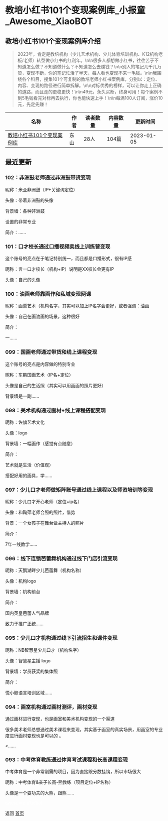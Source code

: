 # 教培小红书101个变现案例库_小报童_Awesome_XiaoBOT

## 教培小红书101个变现案例库介绍
> 2023年，肯定是教培机构（少儿艺术机构、少儿体育培训机构、K12机构老板/老师）转型做小红书的红利年。\n\n很多人都想做小红书，往往苦于不知道怎么做？不知道做什么？不知道怎么去赚钱？\n\n别人的笔记几千几万赞，变现不断，你的笔记忙活了半天，每人看也变现不来一毛钱。\n\n我围绕各个科目，搜集101个可复制的教培老师小红书案例库，分别以：定位、内容、变现的路径进行简单拆解。\n\n对标优秀的榜样，可以让你走上正确的道路，而且走的更稳更快！\n\n49元，永久买断，终身可用！每个案例不到5毛钱看完对标再去执行，你也能快速上手！\n\n每满100人订阅，涨价10元，先定先赚！  
  


|名称|作者|读者数量|内容数量|更新时间|
|---|---|---|---|---|
|[教培小红书101个变现案例库](https://xiaobot.net/p/ds76667666?refer=9c3f1c95-a052-465a-9902-f6d75080262a)|东山|28人|104篇|2023-01-05|

## 最近更新
### 102：非洲鼓老师通过非洲鼓带货变现

昵称：米亚非洲鼓（IP+关键词定位）

头像：带着非洲鼓的头像

背景墙：各种非洲鼓

设置的非常专业

简介：......

### 101：口才校长通过口播视频卖线上训练营变现

这个账号的亮点在于笔记特别统一，而且都是口播形式，很有IP感

昵称：言一口才校长（机构+IP）说明是XX校长会更有IP

头像：自己的头像

### 100：油画老师靠画作和私域变现网课

昵称：画巢艺术（机构名字，其实可以加上IP名字会更好，或者强调：油画

头像：自己在画油画的场景，这种很好

简介：

一......

### 099：国画老师通过带货和线上课程变现

这个账号的亮点是内容做的特别专业

昵称：车鹏国画艺术（IP名+定位）

头像是自己的生活照（其实可以用画画的照片更好）

背景墙是一副......

### 098：美术机构通过画材+线上课程搭配变现

昵称：佐旗艺术文化

头像：logo

背景墙：一幅画作（感觉有点随意）

简介：

艺术就是生活（价值观）

搭配好用的画具，学......

### 097：少儿口才老师做矩阵账号通过线上课程以及师资培训等变现

昵称：少儿口才开心老师（定位+ip名）

头像：和鞠萍老师合照的照片，借势

背景：一个女孩子在舞台做主持人的照片

简介：

7年一线教学......

### 096：线下连锁芭蕾舞机构通过线下门店引流变现

昵称：天鹅湖畔少儿芭蕾舞（机构名称）

头像：机构logo

背景墙：机构前台

简介：

国内英皇芭蕾人气品牌

致力于推广正统......

### 095：少儿口才机构通过线下引流招生和课件变现

昵称：NB智慧星少儿口才（机构名字）

头像：智慧星主播 logo

背景墙：学员获奖的集体照

简介：

悦小鲸语言培训区域......

### 094：画室机构通过画材测评，画材变现

通过画材进行变现，也是画室和美术机构变现的一个渠道

很多美术老师总想通过美术课程来变现，其实基于画室的真实场景，用画室的专业度进行画材变现也是可以的 。

<......

### 093：中考体育教练通过体育考试课程和长高课程变现

中考体育是一个非常刚需的项目，因为直接跟分数挂钩，所以市场很大

昵称：中考体育&亲子长高-熊教练（项目定位+IP名称）

头像是一个耍功夫的大熊，跟熊......


<a href="https://github.com/Reno9527/awesome-xiaobot" style="color: white; text-decoration: none;">awesome-xiaobot</a>

返回 [首页](../README.md)
